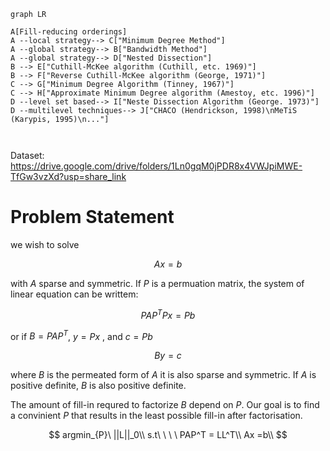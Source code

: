 ```mermaid
graph LR

A[Fill-reducing orderings]
A --local strategy--> C["Minimum Degree Method"]
A --global strategy--> B["Bandwidth Method"]
A --global strategy--> D["Nested Dissection"]
B --> E["Cuthill-McKee algorithm (Cuthill, etc. 1969)"]
B --> F["Reverse Cuthill-McKee algorithm (George, 1971)"]
C --> G["Minimum Degree Algorithm (Tinney, 1967)"]
C --> H["Approximate Minimum Degree algorithm (Amestoy, etc. 1996)"]
D --level set based--> I["Neste Dissection Algorithm (George. 1973)"]
D --multilevel techniques--> J["CHACO (Hendrickson, 1998)\nMeTiS (Karypis, 1995)\n..."]



```
Dataset: https://drive.google.com/drive/folders/1Ln0gqM0jPDR8x4VWJpiMWE-TfGw3vzXd?usp=share_link

# Problem Statement

we wish to solve 

$$
Ax=b
$$

with $A$ sparse and symmetric. If $P$ is a permuation matrix,  the system of linear equation can be writtem:

$$
PAP^TPx=Pb
$$

or if $B=PAP^T$, $y=Px$ , and $c=Pb$

$$
By=c
$$

where $B$ is  the permeated form of $A$ it is also sparse and symmetric. If $A$ is positive definite, $B$ is also positive definite.

The amount of fill-in requred to factorize $B$ depend on $P$. Our goal is to find a convinient $P$ that results in the least possible fill-in after factorisation.

$$
argmin_{P}\ ||L||_0\\
s.t\ \ \ \ PAP^T = LL^T\\
Ax =b\\
$$

